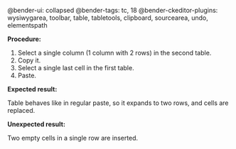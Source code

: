 @bender-ui: collapsed
@bender-tags: tc, 18
@bender-ckeditor-plugins: wysiwygarea, toolbar, table, tabletools, clipboard, sourcearea, undo, elementspath

**Procedure:**

1. Select a single column (1 column with 2 rows) in the second table.
2. Copy it.
3. Select a single last cell in the first table.
4. Paste.

**Expected result:**

Table behaves like in regular paste, so it expands to two rows, and cells are replaced.

**Unexpected result:**

Two empty cells in a single row are inserted.
